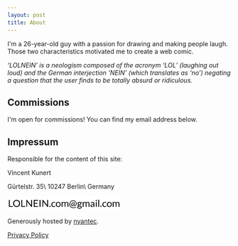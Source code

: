 ```yaml
---
layout: post
title: About
---
```

I'm a 26-year-old guy with a passion for drawing and making people laugh. Those two characteristics motivated me to create a web comic.

*‘LOLNEIN’ is a neologism composed of the acronym ‘LOL’ (laughing out loud) and the German interjection ‘NEIN’ (which translates as ‘no’) negating a question that the user finds to be totally absurd or ridiculous.*

## Commissions

I'm open for commissions! You can find my email address below.

## Impressum

Responsible for the content of this site:

Vincent Kunert

Gürtelstr. 35\\
10247 Berlin\\
Germany

![Email Address](/images/emailaddress.png)

Generously hosted by [nyantec](https://nyantec.com/).

[Privacy Policy](//g.ezoic.net/privacy/lolnein.com)
